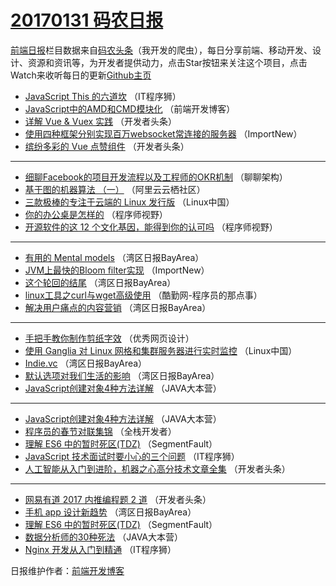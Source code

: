 # [20170131 码农日报](http://hao.caibaojian.com/date/2017/01/31)

[前端日报](http://caibaojian.com/c/news)栏目数据来自[码农头条](http://hao.caibaojian.com/)（我开发的爬虫），每日分享前端、移动开发、设计、资源和资讯等，为开发者提供动力，点击Star按钮来关注这个项目，点击Watch来收听每日的更新[Github主页](https://github.com/kujian/frontendDaily)
* [JavaScript This 的六道坎](http://hao.caibaojian.com/24193.html) （IT程序狮）
* [JavaScript中的AMD和CMD模块化](http://hao.caibaojian.com/24194.html) （前端开发博客）
* [详解 Vue &amp; Vuex 实践](http://hao.caibaojian.com/24184.html) （开发者头条）
* [使用四种框架分别实现百万websocket常连接的服务器](http://hao.caibaojian.com/24163.html) （ImportNew）
* [缤纷多彩的 Vue 点赞组件](http://hao.caibaojian.com/24183.html) （开发者头条）

***
* [细聊Facebook的项目开发流程以及工程师的OKR机制](http://hao.caibaojian.com/24176.html) （聊聊架构）
* [基于图的机器算法 （一）](http://hao.caibaojian.com/24177.html) （阿里云云栖社区）
* [三款极棒的专注于云端的 Linux 发行版](http://hao.caibaojian.com/24174.html) （Linux中国）
* [你的办公桌是怎样的](http://hao.caibaojian.com/24186.html) （程序师视野）
* [开源软件的这 12 个文化基因，能得到你的认可吗](http://hao.caibaojian.com/24187.html) （程序师视野）

***
* [有用的 Mental models](http://hao.caibaojian.com/24166.html) （湾区日报BayArea）
* [JVM上最快的Bloom filter实现](http://hao.caibaojian.com/24162.html) （ImportNew）
* [这个轮回的结尾](http://hao.caibaojian.com/24167.html) （湾区日报BayArea）
* [linux工具之curl与wget高级使用](http://hao.caibaojian.com/24192.html) （酷勤网-程序员的那点事）
* [解决用户痛点的内容营销](http://hao.caibaojian.com/24170.html) （湾区日报BayArea）

***
* [手把手教你制作剪纸字效](http://hao.caibaojian.com/24195.html) （优秀网页设计）
* [使用 Ganglia 对 Linux 网格和集群服务器进行实时监控](http://hao.caibaojian.com/24175.html) （Linux中国）
* [Indie.vc](http://hao.caibaojian.com/24168.html) （湾区日报BayArea）
* [默认选项对我们生活的影响](http://hao.caibaojian.com/24169.html) （湾区日报BayArea）
* [JavaScript创建对象4种方法详解](http://hao.caibaojian.com/24252.html) （JAVA大本营）

***
* [JavaScript创建对象4种方法详解](http://hao.caibaojian.com/24251.html) （JAVA大本营）
* [程序员的春节对联集锦](http://hao.caibaojian.com/24218.html) （全栈开发者）
* [理解 ES6 中的暂时死区(TDZ)](http://hao.caibaojian.com/24280.html) （SegmentFault）
* [JavaScript 技术面试时要小心的三个问题](http://hao.caibaojian.com/24297.html) （IT程序狮）
* [人工智能从入门到进阶，机器之心高分技术文章全集](http://hao.caibaojian.com/24266.html) （开发者头条）

***
* [网易有道 2017 内推编程题 2 道](http://hao.caibaojian.com/24315.html) （开发者头条）
* [手机 app 设计新趋势](http://hao.caibaojian.com/24231.html) （湾区日报BayArea）
* [理解 ES6 中的暂时死区(TDZ)](http://hao.caibaojian.com/24281.html) （SegmentFault）
* [数据分析师的30种死法](http://hao.caibaojian.com/24254.html) （JAVA大本营）
* [Nginx 开发从入门到精通](http://hao.caibaojian.com/24298.html) （IT程序狮）

日报维护作者：[前端开发博客](http://caibaojian.com/) 